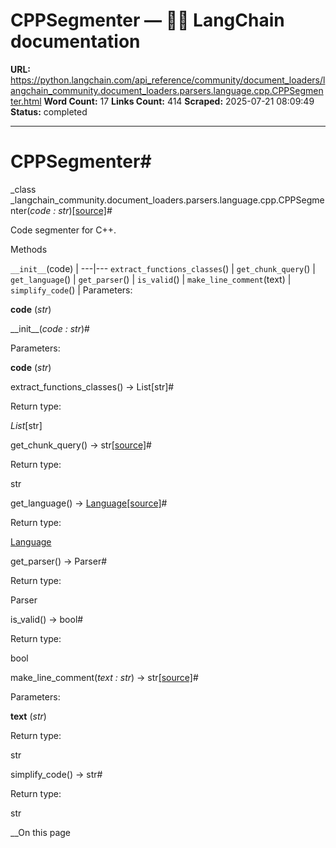 # CPPSegmenter — 🦜🔗 LangChain  documentation

**URL:** https://python.langchain.com/api_reference/community/document_loaders/langchain_community.document_loaders.parsers.language.cpp.CPPSegmenter.html
**Word Count:** 17
**Links Count:** 414
**Scraped:** 2025-07-21 08:09:49
**Status:** completed

---

# CPPSegmenter\#

_class _langchain\_community.document\_loaders.parsers.language.cpp.CPPSegmenter\(_code : str_\)[\[source\]](https://python.langchain.com/api_reference/_modules/langchain_community/document_loaders/parsers/language/cpp.html#CPPSegmenter)\#     

Code segmenter for C++.

Methods

`__init__`\(code\) |    ---|---   `extract_functions_classes`\(\) |    `get_chunk_query`\(\) |    `get_language`\(\) |    `get_parser`\(\) |    `is_valid`\(\) |    `make_line_comment`\(text\) |    `simplify_code`\(\) |       Parameters:     

**code** \(_str_\)

\_\_init\_\_\(_code : str_\)\#     

Parameters:     

**code** \(_str_\)

extract\_functions\_classes\(\) → List\[str\]\#     

Return type:     

_List_\[str\]

get\_chunk\_query\(\) → str[\[source\]](https://python.langchain.com/api_reference/_modules/langchain_community/document_loaders/parsers/language/cpp.html#CPPSegmenter.get_chunk_query)\#     

Return type:     

str

get\_language\(\) → [Language](https://python.langchain.com/api_reference/text_splitters/base/langchain_text_splitters.base.Language.html#langchain_text_splitters.base.Language "langchain_text_splitters.base.Language")[\[source\]](https://python.langchain.com/api_reference/_modules/langchain_community/document_loaders/parsers/language/cpp.html#CPPSegmenter.get_language)\#     

Return type:     

[Language](https://python.langchain.com/api_reference/text_splitters/base/langchain_text_splitters.base.Language.html#langchain_text_splitters.base.Language "langchain_text_splitters.base.Language")

get\_parser\(\) → Parser\#     

Return type:     

Parser

is\_valid\(\) → bool\#     

Return type:     

bool

make\_line\_comment\(_text : str_\) → str[\[source\]](https://python.langchain.com/api_reference/_modules/langchain_community/document_loaders/parsers/language/cpp.html#CPPSegmenter.make_line_comment)\#     

Parameters:     

**text** \(_str_\)

Return type:     

str

simplify\_code\(\) → str\#     

Return type:     

str

__On this page